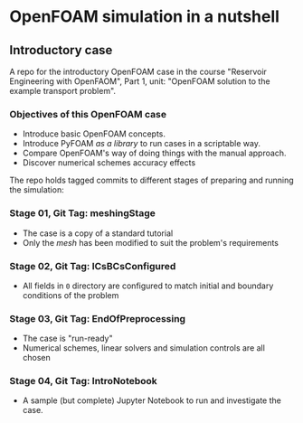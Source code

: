 # OpenFOAM simulation in a nutshell

## Introductory case

A repo for the introductory OpenFOAM case in the course
"Reservoir Engineering with OpenFAOM", Part 1, unit: "OpenFOAM solution to the
example transport problem".

### Objectives of this OpenFOAM case

- Introduce basic OpenFOAM concepts.
- Introduce PyFOAM *as a library* to run cases in a scriptable way.
- Compare OpenFOAM's way of doing things with the manual approach.
- Discover numerical schemes accuracy effects

The repo holds tagged commits to different stages of preparing and
running the simulation:

###  Stage 01, Git Tag: meshingStage

- The case is a copy of a standard tutorial
- Only the *mesh* has been modified to suit the problem's requirements

### Stage 02, Git Tag: ICsBCsConfigured

- All fields in `0` directory are configured to match initial and boundary
  conditions of the problem

### Stage 03, Git Tag: EndOfPreprocessing

- The case is "run-ready"
- Numerical schemes, linear solvers and simulation controls are all chosen

### Stage 04, Git Tag: IntroNotebook

- A sample (but complete) Jupyter Notebook to run and investigate the case.

